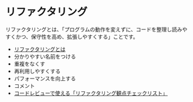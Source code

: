 # リファクタリング

リファクタリングとは、「プログラムの動作を変えずに、コードを整理し読みやすくかつ、保守性を高め、拡張しやすくする」ことです。

- [リファクタリングとは](docs/what's-refactoring.md)
- 分かりやすい名前をつける
- 重複をなくす
- 再利用しやすくする
- パフォーマンスを向上する
- コメント
- [コードレビューで使える「リファクタリング観点チェックリスト」](docs/refactoring-perspective-checklist.md)
